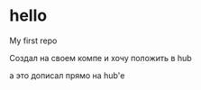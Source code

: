 # hello
My first repo

Создал на своем компе и хочу положить в hub


 а это дописал прямо на hub'е
 

